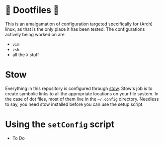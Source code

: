 # 🎺 Dootfiles 🎺
This is an amalgamation of configuration targeted specifically for (Arch) linux, as that is the only place it has been tested. The configurations actively being worked on are

- `vim`
- `zsh`
- all the `X` stuff

# Stow
Everything in this repository is configured through [stow](https://www.gnu.org/software/stow/). Stow's job is to create symbolic links to all the appropriate locations on your file system. In the case of dot files, most of them live in the `~/.config` directory. Needless to say, you need stow installed before you can use the setup script.

# Using the `setConfig` script

* To Do
